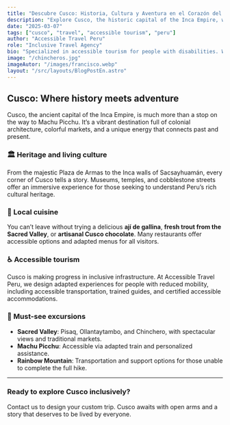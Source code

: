 ```yaml
---
title: "Descubre Cusco: Historia, Cultura y Aventura en el Corazón del Perú"
description: "Explore Cusco, the historic capital of the Inca Empire, with accessible experiences, local cuisine, and unforgettable landscapes."
date: "2025-03-07"
tags: ["cusco", "travel", "accessible tourism", "peru"]
author: "Accessible Travel Peru"
role: "Inclusive Travel Agency"
bio: "Specialized in accessible tourism for people with disabilities. We connect adventure and accessibility throughout Peru."
image: "/chincheros.jpg"
imageAutor: "/images/francisco.webp"
layout: "/src/layouts/BlogPostEn.astro"
---
```


## Cusco: Where history meets adventure

Cusco, the ancient capital of the Inca Empire, is much more than a stop on the way to Machu Picchu. It’s a vibrant destination full of colonial architecture, colorful markets, and a unique energy that connects past and present.

### 🏛️ Heritage and living culture

From the majestic Plaza de Armas to the Inca walls of Sacsayhuamán, every corner of Cusco tells a story. Museums, temples, and cobblestone streets offer an immersive experience for those seeking to understand Peru’s rich cultural heritage.

### 🍲 Local cuisine

You can’t leave without trying a delicious **ají de gallina**, **fresh trout from the Sacred Valley**, or **artisanal Cusco chocolate**. Many restaurants offer accessible options and adapted menus for all visitors.

### ♿ Accessible tourism

Cusco is making progress in inclusive infrastructure. At Accessible Travel Peru, we design adapted experiences for people with reduced mobility, including accessible transportation, trained guides, and certified accessible accommodations.

### 🌄 Must-see excursions

- **Sacred Valley**: Pisaq, Ollantaytambo, and Chinchero, with spectacular views and traditional markets.  
- **Machu Picchu**: Accessible via adapted train and personalized assistance.  
- **Rainbow Mountain**: Transportation and support options for those unable to complete the full hike.

---

### Ready to explore Cusco inclusively?

Contact us to design your custom trip. Cusco awaits with open arms and a story that deserves to be lived by everyone.

